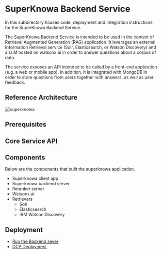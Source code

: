 # SuperKnowa Backend Service

In this subdirectory houses code, deployment and integration instructions for the SuperKnowa Backend Service.

The SuperKnowa Backend Service is intended to be used in the context of Retrieval Augmented Generation (RAG) application. It leverages an external Information Retrieval service (Solr, Elasticsearch, or Watson Discovery) and a LLM hosted on watsonx.ai in order to answer 
questions about a corpus of data. 

The service exposes an API intended to be called by a front-end application (e.g. a web or mobile app). In addition, it is integrated with MongoDB in order to store questions from users together with answers, as well as user feedback.

## Reference Architecture

![superknowa](https://github.com/EnterpriseLLM/SuperKnowa/assets/111310676/278bced3-9253-4cf7-9b2f-0690b72a9f0b)



## Prerequisites

## Core Service API

## 

## Components

Below are the components that built the superknowa application.

- Superknowa client app
- Superknowa backend server
- Reranker server
- Watsonx.ai
- Retrievers
  - Solr
  - Elasticsearch
  - IBM Watson Discovery
 
## Deployment

- [Run the Backend sever](Backend/)
- [OCP Deployment](Deployment/)
